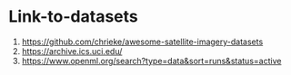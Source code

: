 # Link-to-datasets

1. https://github.com/chrieke/awesome-satellite-imagery-datasets
2. https://archive.ics.uci.edu/
3. https://www.openml.org/search?type=data&sort=runs&status=active
